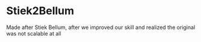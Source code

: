 # Stiek2Bellum

Made after Stiek Bellum, after we improved our skill and realized the original was not scalable at all
